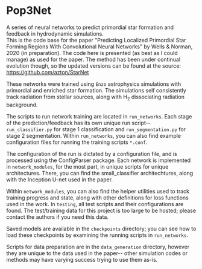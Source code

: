 # Pop3Net
A series of neural networks to predict primordial star formation and feedback in hydrodynamic simulations.  
This is the code base for the paper "Predicting Localized Primordial Star Forming Regions With Convolutional Neural Networks" 
by Wells & Norman, 2020 (in preparation).  The code here is presented (as best as I could manage) as used for the paper.  The
method has been under continual evolution though, so the updated versions can be found at the source: https://github.com/azton/StarNet



These networks were trained using ```Enzo``` astrophysics simulations with primordial and enriched star 
formation.  The simulations self consistently track radiation from stellar sources, along with H$_2$ 
dissociating radiation background.  

The scripts to run network training are located in ```run_networks```.  Each stage of the prediction/feedback 
has its own unique run script--```run_classifier.py``` for stage 1 classification and ```run_segmentation.py``` for 
stage 2 segmentation.   Within ```run_networks```, you can also find example configuration files for running the training scripts ```*.conf```.

The configuration of the run is dictated by a configuration file, and is processed using the ConfigParser package.
Each network is implemented in ```network_modules```, for the most part, in unique scripts for unique architectures.
There, you can find the small_classifier architechtures, along with the Inception U-net used in the paper.

Within ```network_modules```, you can also find the helper utilities used to track training progress and state, along with other definitions
for loss functions used in the work. In ```testing```, all test scripts and their configurations are found.  The test/training data for this 
project is too large to be hosted; please contact the authors if you need this data.

Saved models are available in the ```checkpoints``` directory; you can see how to load these checkpoints by examining the running scripts in 
```run_networks```. 

Scripts for data preparation are in the ```data_generation``` directory, however they are unique to the data used in the paper--
other simulation codes or methods may have varying success trying to use them as-is.
